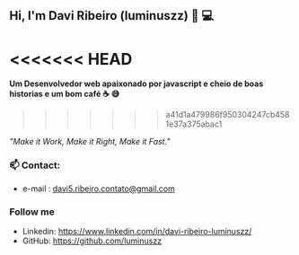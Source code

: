 
## Hi, I'm Davi Ribeiro (luminuszz) 👋 💻

<<<<<<< HEAD
=======


 **Um Desenvolvedor web apaixonado por javascript e cheio de boas   historias e um bom café ☕️ 😅**
 
>>>>>>> a41d1a479986f950304247cb4581e37a375abac1


*"Make it Work, Make it Right, Make it Fast."*


 ### 📫 Contact: 
- e-mail : davi5.ribeiro.contato@gmail.com 

### Follow me

- Linkedin: https://www.linkedin.com/in/davi-ribeiro-luminuszz/
- GitHub: https://github.com/luminuszz

### 

